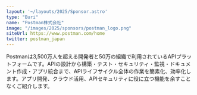 ```yaml
---
layout: '~/layouts/2025/Sponsor.astro'
type: "Buri"
name: "Postman株式会社"
image: "/images/2025/sponsors/postman_logo.png"
siteUrl: https://www.postman.com/home
twitter: postman_japan
---
```


Postmanは3,500万人を超える開発者と50万の組織で利用されているAPIプラットフォームです。APIの設計から構築・テスト・セキュリティ・監視・ドキュメント作成・アプリ統合まで、APIライフサイクル全体の作業を簡素化、効率化します。アプリ開発、クラウド活用、APIセキュリティに役に立つ機能を余すことなくご紹介します。
